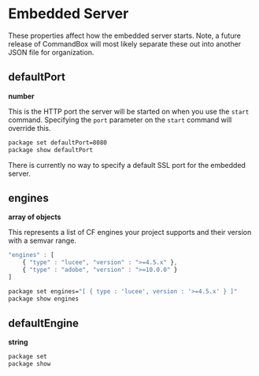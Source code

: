 # Embedded Server

These properties affect how the embedded server starts.  Note, a future release of CommandBox will most likely separate these out into another JSON file for organization.

## defaultPort

**number**

This is the HTTP port the server will be started on when you use the `start` command. Specifying the `port` parameter on the `start` command will override this.  

```bash
package set defaultPort=8080
package show defaultPort
```

There is currently no way to specify a default SSL port for the embedded server.

## engines

**array of objects**

This represents a list of CF engines your project supports and their version with a semvar range.

```javascript
"engines" : [
    { "type" : "lucee", "version" : ">=4.5.x" },
    { "type" : "adobe", "version" : ">=10.0.0" }
]
```

```bash
package set engines="[ { type : 'lucee', version : '>=4.5.x' } ]"
package show engines
```

## defaultEngine

**string**


```bash
package set 
package show 
```
